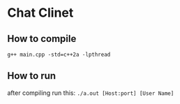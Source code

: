 # Chat Clinet
## How to compile
`g++ main.cpp -std=c++2a -lpthread`

## How to run
after compiling run this:
`./a.out [Host:port] [User Name]`
